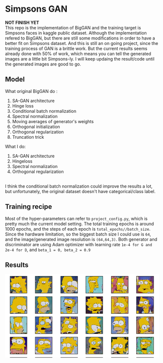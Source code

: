# Simpsons GAN
**NOT FINISH YET**
<br />
This repo is the implementation of BigGAN and the training target is Simpsons faces in kaggle public dataset. Although the implementation refered to BigGAN, but there are still some modifications in order to have a better fit on Simpsons dataset. And this is still an on going project, since the training process of GAN is a brittle work. But the current results seems already done with 50% of work, which means you can tell the generated images are a little bit Simpsons-ly. I will keep updaing the result/code until the generated images are good to go. <br />

## Model

What original BigGAN do :
<br />
1. SA-GAN architecture
2. Hinge loss
3. Conditional batch normalization
4. Spectral normalization
5. Moving averages of generator's weights
6. Orthogonal initialization
7. Orthogonal regularization
8. Truncation trick

What I do:
<br />
1. SA-GAN architecture
2. Hingeloss
3. Spectral normalization
4. Orthogonal regularization
<br />
I think the conditional batch normalization could improve the results a lot, but unfortunately, the original dataset doesn't have categorical/class label. <br />

## Training recipe

Most of the hyper-parameters can refer to `project_config.py`, which is pretty much the current model setting. The total training epochs is around 1000 epochs, and the steps of each epoch is `total_epochs//batch_size`. Since the hardware limitation, so the biggest batch size I could use is `64`, and the image/generated image resolution is `(64,64,3)`. Both generator and discriminator are using Adam optimizer with learning rate `1e-4 for G and 2e-4 for D`, and `beta_1 = 0, beta_2 = 0.9` <br />

## Results

<img src="imgs/results.png"/>
